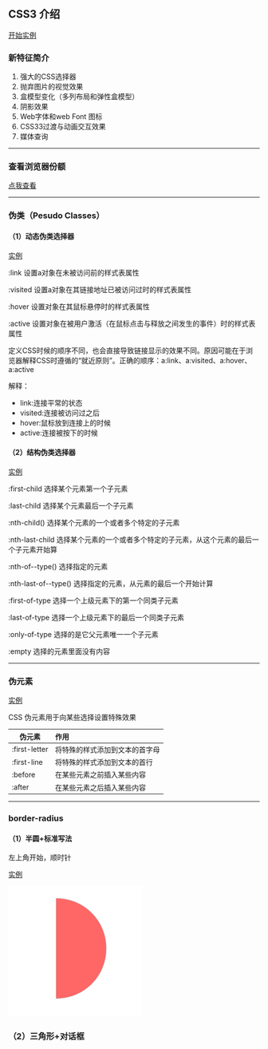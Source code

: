 ## CSS3 介绍

[开始实例](https://github.com/LbhFront-end/About-CSS3/blob/master/code/Demo01.html)

### 新特征简介

1.  强大的CSS选择器
2.  抛弃图片的视觉效果
3.  盒模型变化（多列布局和弹性盒模型）
4.  阴影效果
5.  Web字体和web Font 图标
6.  CSS33过渡与动画交互效果
7.  媒体查询

------

### 查看浏览器份额

[点我查看](http://tongji.baidu.com/data/browser)

------

### 伪类（Pesudo Classes）

#### （1）动态伪类选择器

[实例](https://github.com/LbhFront-end/About-CSS3/blob/master/code/Demo02.html)

:link 设置a对象在未被访问前的样式表属性 

:visited 设置a对象在其链接地址已被访问过时的样式表属性 

:hover 设置对象在其鼠标悬停时的样式表属性 

:active 设置对象在被用户激活（在鼠标点击与释放之间发生的事件）时的样式表属性 

定义CSS时候的顺序不同，也会直接导致链接显示的效果不同。原因可能在于浏览器解释CSS时遵循的“就近原则”。正确的顺序：a:link、a:visited、a:hover、a:active

解释：

- link:连接平常的状态 
- visited:连接被访问过之后 
- hover:鼠标放到连接上的时候
- active:连接被按下的时候 

#### （2）结构伪类选择器

[实例](https://github.com/LbhFront-end/About-CSS3/blob/master/code/Demo03.html)

:first-child 选择某个元素第一个子元素

:last-child 选择某个元素最后一个子元素

:nth-child() 选择某个元素的一个或者多个特定的子元素

:nth-last-child 选择某个元素的一个或者多个特定的子元素，从这个元素的最后一个子元素开始算

:nth-of--type() 选择指定的元素

:nth-last-of--type() 选择指定的元素，从元素的最后一个开始计算

:first-of-type 选择一个上级元素下的第一个同类子元素

:last-of-type  选择一个上级元素下的最后一个同类子元素

:only-of-type 选择的是它父元素唯一一个子元素

:empty 选择的元素里面没有内容

------

### 伪元素

[实例](https://github.com/LbhFront-end/About-CSS3/blob/master/code/Demo04.html)

CSS 伪元素用于向某些选择设置特殊效果

| 伪元素        | 作用                           |
| ------------- | :----------------------------- |
| :first-letter | 将特殊的样式添加到文本的首字母 |
| :first-line   | 将特殊的样式添加到文本的首行   |
| :before       | 在某些元素之前插入某些内容     |
| :after        | 在某些元素之后插入某些内容     |

------

### border-radius

#### （1）半圆+标准写法

左上角开始，顺时针

[实例](https://github.com/LbhFront-end/About-CSS3/blob/master/code/Demo05.html)

![半圆](https://github.com/LbhFront-end/About-CSS3/blob/master/code/img/circle.png)

### （2）三角形+对话框

